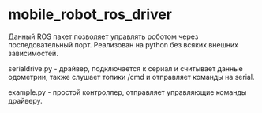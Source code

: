 # mobile_robot_ros_driver

Данный  ROS пакет позволяет управлять роботом через последовательный порт. Реализован на python без всяких внешних зависимостей.


serialdrive.py - драйвер, подключается к сериал и считывает данные одометрии, также слушает топики /cmd и отправляет команды на serial.

example.py - простой контроллер, отправляет управляющие команды драйверу.


